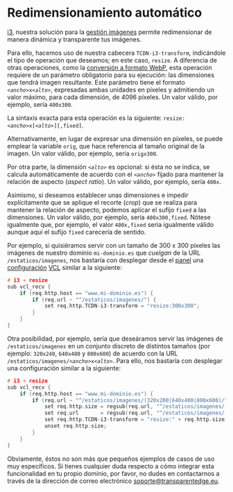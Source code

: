 # Redimensionamiento automático

[i3](./), nuestra solución para la [gestión imágenes](../../productos-y-servicios/i3-optimizacion-de-imagenes.md) permite redimensionar de manera dinámica y transparente tus imágenes.

Para ello, hacemos uso de nuestra cabecera `TCDN-i3-transform`, indicándole el tipo de operación que deseamos; en este caso, `resize`. A diferencia de otras operaciones, como la [conversión a formato WebP](conversion-a-webp.md), esta operación requiere de un parámetro obligatorio para su ejecución: las dimensiones que tendrá imagen resultante. Este parámetro tiene el formato _`<ancho>`_`x`_`<alto>`_, expresadas ambas unidades en píxeles y admitiendo un valor máximo, para cada dimensión, de 4096 píxeles. Un valor válido, por ejemplo, sería `400x300`.

La sintaxis exacta para esta operación es la siguiente: `resize:`_`<ancho>`_`x[`_`<alto>`_`][,fixed]`.

Alternativamente, en lugar de expresar una dimensión en píxeles, se puede emplear la variable `orig`, que hace referencia al tamaño original de la imagen. Un valor válido, por ejemplo, sería `origx300`.

Por otra parte, la dimensión _`<alto>`_ es opcional: si ésta no se indica, se calcula automáticamente de acuerdo con el _`<ancho>`_ fijado para mantener la relación de aspecto (_aspect ratio_). Un valor válido, por ejemplo, sería `400x`.

Asimismo, si deseamos establecer unas dimensiones e impedir explícitamente que se aplique el recorte (_crop_) que se realiza para mantener la relación de aspecto, podemos aplicar el sufijo `fixed` a las dimensiones.  Un valor válido, por ejemplo, sería `400x300,fixed`. Nótese igualmente que, por ejemplo, el valor `400x,fixed` sería igualmente válido aunque aquí el sufijo `fixed` carecería de sentido.

Por ejemplo, si quisiéramos servir con un tamaño de 300 x 300 píxeles las imágenes de nuestro dominio `mi-dominio.es` que _cuelgan_ de la URL `/estaticos/imagenes`, nos bastaría con desplegar desde el [panel](../../getting-started/dashboard/) una [configuración](../../getting-started/dashboard/autoprovisionamiento/) [VCL](../vcl/) similar a la siguiente:

```c
# i3 - resize
sub vcl_recv {
    if (req.http.host == "www.mi-dominio.es") {
        if (req.url ~ "^/estaticos/imagenes/") {
            set req.http.TCDN-i3-transform = "resize:300x300";
        }
    }
}

```

Otra posibilidad, por ejemplo, sería que deseáramos servir las imágenes de `/estaticos/imagenes` en un conjunto discreto de distintos tamaños (por ejemplo: `320x240`, `640x480` y `800x600`) de acuerdo con la URL `/estaticos/imagenes/`_`<ancho>`_`x`_`<alto>`_. Para ello, nos bastaría con desplegar una configuración similar a la siguiente:

```c
# i3 - resize
sub vcl_recv {
    if (req.http.host == "www.mi-dominio.es") {
        if (req.url ~ "^/estaticos/imagenes/(320x200|640x400|800x600)/") {
            set req.http.size = regsub(req.url, "^/estaticos/imagenes/([0-9]+x[0-9]+)/(.*)", "\1");
            set req.url       = regsub(req.url, "^/estaticos/imagenes/([0-9]+x[0-9]+)/(.*)", "/estaticos/imagenes/\2");
            set req.http.TCDN-i3-transform = "resize:" + req.http.size;
            unset req.http.size;
        }
    }
}

```

Obviamente, éstos no son más que pequeños ejemplos de casos de uso muy específicos. Si tienes cualquier duda respecto a cómo integrar esta funcionalidad en tu propio dominio, por favor, no dudes en contactarnos a través de la dirección de correo electrónico [soporte@transparentedge.eu](mailto:soporte@transparetncdn.com).

